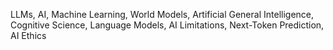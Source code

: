 LLMs, AI, Machine Learning, World Models, Artificial General Intelligence, Cognitive Science, Language Models, AI Limitations, Next-Token Prediction, AI Ethics
